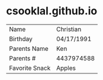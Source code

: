# csooklal.github.io

<table>
<tr><td>Name</td><td>Christian</td></tr>
<tr><td>Birthday</td><td>04/17/1991</td></tr>
<tr><td>Parents Name</td><td>Ken</td></tr>
<tr><td>Parents #</td><td>4437974588</td></tr>
<tr><td>Favorite Snack</td><td>Apples</td></tr>
</table>
